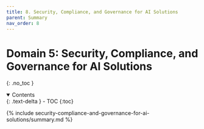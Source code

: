 ```yaml
---
title: 8. Security, Compliance, and Governance for AI Solutions
parent: Summary
nav_order: 8
---
```


# Domain 5: Security, Compliance, and Governance for AI Solutions
{: .no_toc }

<details open markdown="block">
  <summary>
    Contents
  </summary>
  {: .text-delta }
- TOC
{:toc}
</details>

{% include security-compliance-and-governance-for-ai-solutions/summary.md %}
